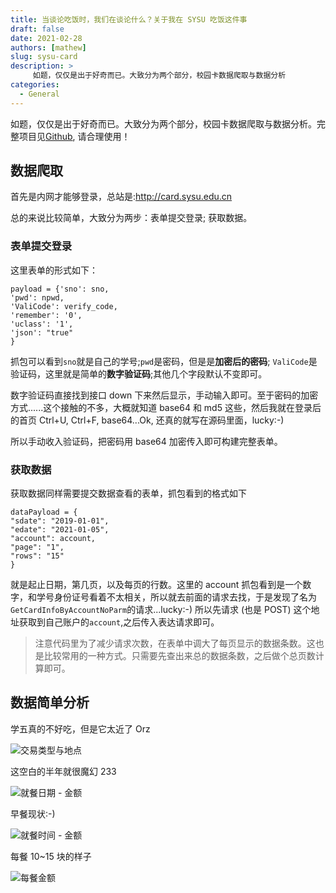 ```yaml
---
title: 当谈论吃饭时，我们在谈论什么？关于我在 SYSU 吃饭这件事
draft: false
date: 2021-02-28
authors: [mathew]
slug: sysu-card
description: >
     如题，仅仅是出于好奇而已。大致分为两个部分，校园卡数据爬取与数据分析
categories:
  - General
---
```



如题，仅仅是出于好奇而已。大致分为两个部分，校园卡数据爬取与数据分析。完整项目见[Github](https://github.com/shenxiangzhuang/Sysu-Card), 请合理使用！

<!-- more -->

## 数据爬取

首先是内网才能够登录，总站是:http://card.sysu.edu.cn

总的来说比较简单，大致分为两步：表单提交登录; 获取数据。

### 表单提交登录

这里表单的形式如下：

```
payload = {'sno': sno,
'pwd': npwd,
'ValiCode': verify_code,
'remember': '0',
'uclass': '1',
'json': "true"
}
```

抓包可以看到`sno`就是自己的学号;`pwd`是密码，但是是**加密后的密码**; `ValiCode`是验证码，这里就是简单的**数字验证码**;其他几个字段默认不变即可。

数字验证码直接找到接口 down 下来然后显示，手动输入即可。至于密码的加密方式......这个接触的不多，大概就知道 base64 和 md5 这些，然后我就在登录后的首页 Ctrl+U, Ctrl+F, base64...Ok, 还真的就写在源码里面，lucky:-)

所以手动收入验证码，把密码用 base64 加密传入即可构建完整表单。

### 获取数据

获取数据同样需要提交数据查看的表单，抓包看到的格式如下

```
dataPayload = {
"sdate": "2019-01-01",
"edate": "2021-01-05",
"account": account,
"page": "1",
"rows": "15"
}
```

就是起止日期，第几页，以及每页的行数。这里的 account 抓包看到是一个数字，和学号身份证号看着不太相关，所以就去前面的请求去找，于是发现了名为`GetCardInfoByAccountNoParm`的请求...lucky:-) 所以先请求 (也是 POST) 这个地址获取到自己账户的`account`,之后传入表达请求即可。

> 注意代码里为了减少请求次数，在表单中调大了每页显示的数据条数。这也是比较常用的一种方式。只需要先查出来总的数据条数，之后做个总页数计算即可。



## 数据简单分析

学五真的不好吃，但是它太近了 Orz

![交易类型与地点](https://i.loli.net/2021/03/01/EdwqRn3j9TOPG8g.jpg)



这空白的半年就很魔幻 233

![就餐日期 - 金额](https://i.loli.net/2021/03/01/CxNKyYEz4enTqpr.jpg)

早餐现状:-)

![就餐时间 - 金额](https://i.loli.net/2021/03/01/Y21IL9xphT6WirE.jpg)

每餐 10~15 块的样子

![每餐金额](https://i.loli.net/2021/03/01/Bo1fVLmAtgKqiY3.jpg)
